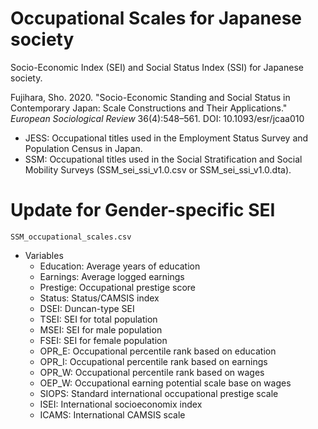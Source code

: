 # Occupational Scales for Japanese society
Socio-Economic Index (SEI) and Social Status Index (SSI) for Japanese society.

Fujihara, Sho. 2020. "Socio-Economic Standing and Social Status in Contemporary Japan: Scale Constructions and Their Applications." *European Sociological Review* 36(4):548–561. DOI: 10.1093/esr/jcaa010

- JESS: Occupational titles used in the Employment Status Survey and Population Census in Japan.
- SSM: Occupational titles used in the Social Stratification and Social Mobility Surveys (SSM_sei_ssi_v1.0.csv or SSM_sei_ssi_v1.0.dta).

# Update for Gender-specific SEI

`SSM_occupational_scales.csv`

- Variables
  - Education: Average years of education
  - Earnings: Average logged earnings
  - Prestige: Occupational prestige score
  - Status: Status/CAMSIS index
  - DSEI: Duncan-type SEI
  - TSEI: SEI for total population
  - MSEI: SEI for male population
  - FSEI: SEI for female population
  - OPR_E: Occupational percentile rank based on education
  - OPR_I: Occupational percentile rank based on earnings
  - OPR_W: Occupational percentile rank based on wages
  - OEP_W: Occupational earning potential scale base on wages
  - SIOPS: Standard international occupational prestige scale
  - ISEI: International socioeconomix index
  - ICAMS: International CAMSIS scale
